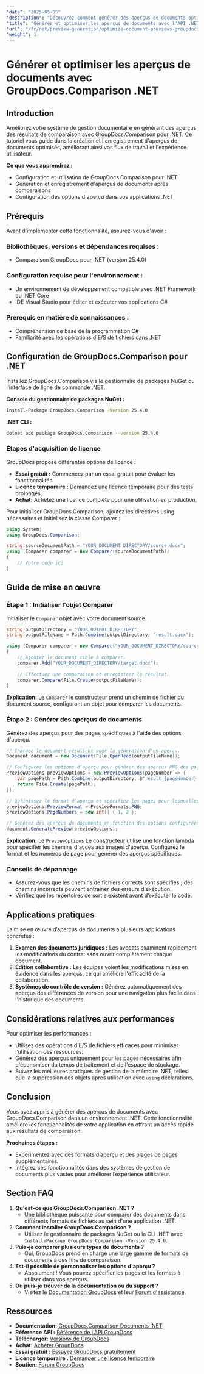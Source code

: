 ```yaml
---
"date": "2025-05-05"
"description": "Découvrez comment générer des aperçus de documents optimisés grâce à la bibliothèque GroupDocs.Comparison pour .NET. Simplifiez vos flux de travail, améliorez l'expérience utilisateur et obtenez des informations en un coup d'œil."
"title": "Générer et optimiser les aperçus de documents avec l'API .NET GroupDocs.Comparison"
"url": "/fr/net/preview-generation/optimize-document-previews-groupdocs-comparison-dotnet/"
"weight": 1
---
```


# Générer et optimiser les aperçus de documents avec GroupDocs.Comparison .NET

## Introduction

Améliorez votre système de gestion documentaire en générant des aperçus des résultats de comparaison avec GroupDocs.Comparison pour .NET. Ce tutoriel vous guide dans la création et l'enregistrement d'aperçus de documents optimisés, améliorant ainsi vos flux de travail et l'expérience utilisateur.

**Ce que vous apprendrez :**
- Configuration et utilisation de GroupDocs.Comparison pour .NET
- Génération et enregistrement d'aperçus de documents après comparaisons
- Configuration des options d'aperçu dans vos applications .NET

## Prérequis

Avant d'implémenter cette fonctionnalité, assurez-vous d'avoir :

### Bibliothèques, versions et dépendances requises :
- Comparaison GroupDocs pour .NET (version 25.4.0)

### Configuration requise pour l'environnement :
- Un environnement de développement compatible avec .NET Framework ou .NET Core
- IDE Visual Studio pour éditer et exécuter vos applications C#

### Prérequis en matière de connaissances :
- Compréhension de base de la programmation C#
- Familiarité avec les opérations d'E/S de fichiers dans .NET

## Configuration de GroupDocs.Comparison pour .NET

Installez GroupDocs.Comparison via le gestionnaire de packages NuGet ou l’interface de ligne de commande .NET.

**Console du gestionnaire de packages NuGet :**

```bash
Install-Package GroupDocs.Comparison -Version 25.4.0
```

**.NET CLI :**

```bash
dotnet add package GroupDocs.Comparison --version 25.4.0
```

### Étapes d'acquisition de licence

GroupDocs propose différentes options de licence :
- **Essai gratuit :** Commencez par un essai gratuit pour évaluer les fonctionnalités.
- **Licence temporaire :** Demandez une licence temporaire pour des tests prolongés.
- **Achat:** Achetez une licence complète pour une utilisation en production.

Pour initialiser GroupDocs.Comparison, ajoutez les directives using nécessaires et initialisez la classe Comparer :

```csharp
using System;
using GroupDocs.Comparison;

string sourceDocumentPath = "YOUR_DOCUMENT_DIRECTORY/source.docx";
using (Comparer comparer = new Comparer(sourceDocumentPath))
{
    // Votre code ici
}
```

## Guide de mise en œuvre

### Étape 1 : Initialiser l'objet Comparer

Initialiser le `Comparer` objet avec votre document source.

```csharp
string outputDirectory = "YOUR_OUTPUT_DIRECTORY";
string outputFileName = Path.Combine(outputDirectory, "result.docx");

using (Comparer comparer = new Comparer("YOUR_DOCUMENT_DIRECTORY/source.docx"))
{
    // Ajoutez le document cible à comparer.
    comparer.Add("YOUR_DOCUMENT_DIRECTORY/target.docx");
    
    // Effectuez une comparaison et enregistrez le résultat.
    comparer.Compare(File.Create(outputFileName));
}
```

**Explication:**
Le `Comparer` le constructeur prend un chemin de fichier du document source, configurant un objet pour comparer les documents.

### Étape 2 : Générer des aperçus de documents

Générez des aperçus pour des pages spécifiques à l'aide des options d'aperçu.

```csharp
// Chargez le document résultant pour la génération d'un aperçu.
Document document = new Document(File.OpenRead(outputFileName));

// Configurez les options d'aperçu pour générer des aperçus PNG des pages spécifiées.
PreviewOptions previewOptions = new PreviewOptions(pageNumber => {
    var pagePath = Path.Combine(outputDirectory, $"result_{pageNumber}.png");
    return File.Create(pagePath);
});

// Définissez le format d'aperçu et spécifiez les pages pour lesquelles générer des aperçus.
previewOptions.PreviewFormat = PreviewFormats.PNG;
previewOptions.PageNumbers = new int[] { 1, 2 };

// Générez des aperçus de documents en fonction des options configurées.
document.GeneratePreview(previewOptions);
```

**Explication:**
Le `PreviewOptions` Le constructeur utilise une fonction lambda pour spécifier les chemins d'accès aux images d'aperçu. Configurez le format et les numéros de page pour générer des aperçus spécifiques.

### Conseils de dépannage
- Assurez-vous que les chemins de fichiers corrects sont spécifiés ; des chemins incorrects peuvent entraîner des erreurs d'exécution.
- Vérifiez que les répertoires de sortie existent avant d’exécuter le code.

## Applications pratiques

La mise en œuvre d’aperçus de documents a plusieurs applications concrètes :
1. **Examen des documents juridiques :** Les avocats examinent rapidement les modifications du contrat sans ouvrir complètement chaque document.
2. **Édition collaborative :** Les équipes voient les modifications mises en évidence dans les aperçus, ce qui améliore l'efficacité de la collaboration.
3. **Systèmes de contrôle de version :** Générez automatiquement des aperçus des différences de version pour une navigation plus facile dans l'historique des documents.

## Considérations relatives aux performances

Pour optimiser les performances :
- Utilisez des opérations d’E/S de fichiers efficaces pour minimiser l’utilisation des ressources.
- Générez des aperçus uniquement pour les pages nécessaires afin d'économiser du temps de traitement et de l'espace de stockage.
- Suivez les meilleures pratiques de gestion de la mémoire .NET, telles que la suppression des objets après utilisation avec `using` déclarations.

## Conclusion

Vous avez appris à générer des aperçus de documents avec GroupDocs.Comparison dans un environnement .NET. Cette fonctionnalité améliore les fonctionnalités de votre application en offrant un accès rapide aux résultats de comparaison.

**Prochaines étapes :**
- Expérimentez avec des formats d’aperçu et des plages de pages supplémentaires.
- Intégrez ces fonctionnalités dans des systèmes de gestion de documents plus vastes pour améliorer l’expérience utilisateur.

## Section FAQ

1. **Qu'est-ce que GroupDocs.Comparison .NET ?**
   - Une bibliothèque puissante pour comparer des documents dans différents formats de fichiers au sein d'une application .NET.
2. **Comment installer GroupDocs.Comparison ?**
   - Utilisez le gestionnaire de packages NuGet ou la CLI .NET avec `Install-Package GroupDocs.Comparison -Version 25.4.0`.
3. **Puis-je comparer plusieurs types de documents ?**
   - Oui, GroupDocs prend en charge une large gamme de formats de documents à des fins de comparaison.
4. **Est-il possible de personnaliser les options d'aperçu ?**
   - Absolument ! Vous pouvez spécifier les pages et les formats à utiliser dans vos aperçus.
5. **Où puis-je trouver de la documentation ou du support ?**
   - Visitez le [Documentation GroupDocs](https://docs.groupdocs.com/comparison/net/) et leur [Forum d'assistance](https://forum.groupdocs.com/c/comparison/).

## Ressources

- **Documentation:** [GroupDocs.Comparison Documents .NET](https://docs.groupdocs.com/comparison/net/)
- **Référence API :** [Référence de l'API GroupDocs](https://reference.groupdocs.com/comparison/net/)
- **Télécharger:** [Versions de GroupDocs](https://releases.groupdocs.com/comparison/net/)
- **Achat:** [Acheter GroupDocs](https://purchase.groupdocs.com/buy)
- **Essai gratuit :** [Essayez GroupDocs gratuitement](https://releases.groupdocs.com/comparison/net/)
- **Licence temporaire :** [Demander une licence temporaire](https://purchase.groupdocs.com/temporary-license/)
- **Soutien:** [Forum GroupDocs](https://forum.groupdocs.com/c/comparison/)